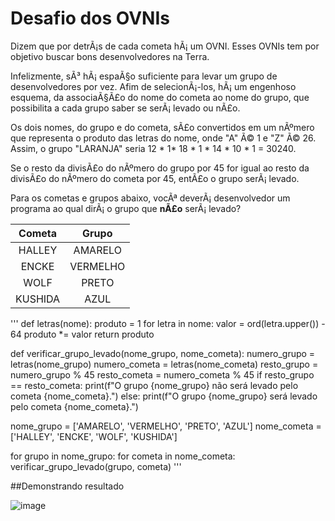 Desafio dos OVNIs
=================

Dizem que por detrÃ¡s de cada cometa hÃ¡ um OVNI. Esses OVNIs tem por objetivo buscar bons desenvolvedores na Terra.

Infelizmente, sÃ³ hÃ¡ espaÃ§o suficiente para levar um grupo de desenvolvedores por vez. Afim de selecionÃ¡-los, hÃ¡ um engenhoso esquema, da associaÃ§Ã£o do nome do cometa ao nome do grupo, que possibilita a cada grupo saber se serÃ¡ levado ou nÃ£o.

Os dois nomes, do grupo e do cometa, sÃ£o convertidos em um nÃºmero que representa o produto das letras do nome, onde "A" Ã© 1 e "Z" Ã© 26. Assim, o grupo "LARANJA" seria 12 * 1* 18 * 1 * 14 * 10 * 1 = 30240. 

Se o resto da divisÃ£o do nÃºmero do grupo por 45 for igual ao resto da divisÃ£o do nÃºmero do cometa por 45, entÃ£o o grupo serÃ¡ levado.

Para os cometas e grupos abaixo, vocÃª deverÃ¡ desenvolvedor um programa ao qual dirÃ¡ o grupo que **nÃ£o** serÃ¡ levado?

| Cometa   | Grupo    |
|:--------:|:--------:|
| HALLEY	 | AMARELO  |
| ENCKE	   | VERMELHO |
| WOLF     | PRETO   |
| KUSHIDA	 | AZUL     |


'''
def letras(nome):
    produto = 1
    for letra in nome:
        valor = ord(letra.upper()) - 64
        produto *= valor
    return produto

def verificar_grupo_levado(nome_grupo, nome_cometa):
    numero_grupo = letras(nome_grupo)
    numero_cometa = letras(nome_cometa)
    resto_grupo = numero_grupo % 45
    resto_cometa = numero_cometa % 45
    if resto_grupo == resto_cometa:
        print(f"O grupo {nome_grupo} não será levado pelo cometa {nome_cometa}.")
    else:
        print(f"O grupo {nome_grupo} será levado pelo cometa {nome_cometa}.")

nome_grupo = ['AMARELO', 'VERMELHO', 'PRETO', 'AZUL']
nome_cometa = ['HALLEY', 'ENCKE', 'WOLF', 'KUSHIDA']

for grupo in nome_grupo:
    for cometa in nome_cometa:
        verificar_grupo_levado(grupo, cometa)
        '''

##Demonstrando resultado


![image](https://user-images.githubusercontent.com/116848225/218853571-60543fe9-cd1c-4384-b8ad-c69ae569080b.png)
